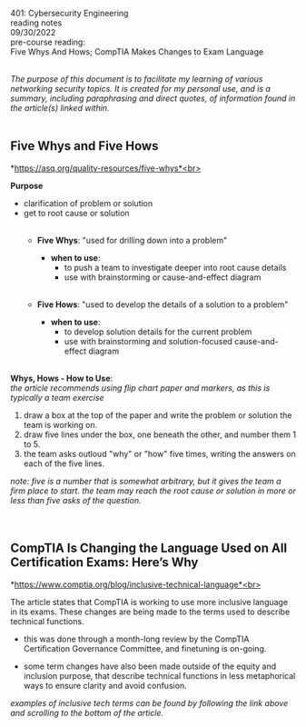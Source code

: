 401: Cybersecurity Engineering<br>
reading notes<br>
09/30/2022<br>
pre-course reading:<br> Five Whys And Hows; CompTIA Makes Changes to Exam Language<br><br>

*The purpose of this document is to facilitate my learning of various networking security topics.  It is created for my personal use, and is a summary, including paraphrasing and direct quotes, of information found in the article(s) linked within.*<br><br>

## **Five Whys and Five Hows**
*https://asq.org/quality-resources/five-whys*<br><br>

**Purpose**
- clarification of problem or solution
- get to root cause or solution<br><br>
    - **Five Whys**:  "used for drilling down into a problem"<br>
        - **when to use**:<br> 
            - to push a team to investigate deeper into root cause details
            - use with brainstorming or cause-and-effect diagram<br><br>
        
    - **Five Hows**:  "used to develop the details of a solution to a problem"<br>
        - **when to use**:
            - to develop solution details for the current problem
            - use with brainstorming and solution-focused cause-and-effect diagram<br><br>

**Whys, Hows - How to Use**:<br>
*the article recommends using flip chart paper and markers, as this is typically a team exercise*<br>
1. draw a box at the top of the paper and write the problem or solution the team is working on.<br>
1. draw five lines under the box, one beneath the other, and number them 1 to 5.<br>
1. the team asks outloud "why" or "how" five times, writing the answers on each of the five lines.<br>

*note:  five is a number that is somewhat arbitrary, but it gives the team a firm place to start.  the team may reach the root cause or solution in more or less than five asks of the question.*  <br><br><br>

## **CompTIA Is Changing the Language Used on All Certification Exams: Here’s Why**<br>
*https://www.comptia.org/blog/inclusive-technical-language*<br><br>

The article states that CompTIA is working to use more inclusive language in its exams.  These changes are being made to the terms used to describe technical functions.  
- this was done through a month-long review by the CompTIA Certification Governance Committee, and finetuning is on-going. 
 
- some term changes have also been made outside of the equity and inclusion purpose, that describe technical functions in less metaphorical ways to ensure clarity and avoid confusion.  

*examples of inclusive tech terms can be found by following the link above and scrolling to the bottom of the article.*


